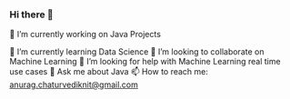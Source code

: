 ### Hi there 👋

 🔭 I’m currently working on Java Projects
 
 🌱 I’m currently learning Data Science
 👯 I’m looking to collaborate on Machine Learning
 🤔 I’m looking for help with Machine Learning real time use cases
 💬 Ask me about Java
 📫 How to reach me: anurag.chaturvediknit@gmail.com
<!--
**knitanurag/knitanurag** is a ✨ _special_ ✨ repository because its `README.md` (this file) appears on your GitHub profile.

Here are some ideas to get you started:

 
- 😄 Pronouns: ...
- ⚡ Fun fact: ...
-->
